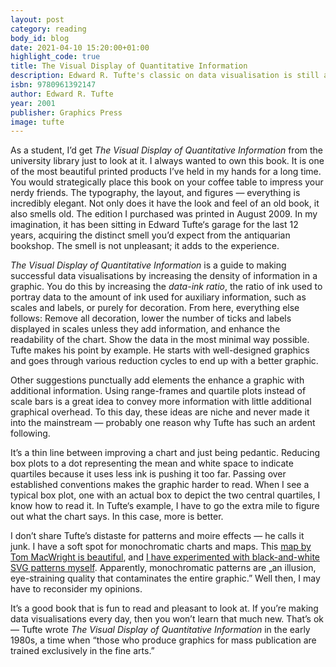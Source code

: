 ```yaml
---
layout: post
category: reading
body_id: blog
date: 2021-04-10 15:20:00+01:00
highlight_code: true
title: The Visual Display of Quantitative Information
description: Edward R. Tufte's classic on data visualisation is still a good read.
isbn: 9780961392147
author: Edward R. Tufte
year: 2001
publisher: Graphics Press
image: tufte
---
```


As a student, I’d get _The Visual Display of Quantitative Information_ from the university library just to look at it. I always wanted to own this book. It is one of the most beautiful printed products I’ve held in my hands for a long time. You would strategically place this book on your coffee table to impress your nerdy friends. The typography, the layout, and figures — everything is incredibly elegant. Not only does it have the look and feel of an old book, it also smells old. The edition I purchased was printed in August 2009. In my imagination, it has been sitting in Edward Tufte‘s garage for the last 12 years, acquiring the distinct smell you’d expect from the antiquarian bookshop. The smell is not unpleasant; it adds to the experience.

_The Visual Display of Quantitative Information_ is a guide to making successful data visualisations by increasing the density of information in a graphic. You do this by increasing the _data-ink ratio_, the ratio of ink used to portray data to the amount of ink used for auxiliary information, such as scales and labels, or purely for decoration. From here, everything else follows: Remove all decoration, lower the number of ticks and labels displayed in scales unless they add information, and enhance the readability of the chart. Show the data in the most minimal way possible. Tufte makes his point by example. He starts with well-designed graphics and goes through various reduction cycles to end up with a better graphic.

Other suggestions punctually add elements the enhance a graphic with additional information. Using range-frames and quartile plots instead of scale bars is a great idea to convey more information with little additional graphical overhead. To this day, these ideas are niche and never made it into the mainstream — probably one reason why Tufte has such an ardent following.

It’s a thin line between improving a chart and just being pedantic. Reducing box plots to a dot representing the mean and white space to indicate quartiles because it uses less ink is pushing it too far. Passing over established conventions makes the graphic harder to read. When I see a typical box plot, one with an actual box to depict the two central quartiles, I know how to read it. In Tufte‘s example, I have to go the extra mile to figure out what the chart says. In this case, more is better.

I don’t share Tufte’s distaste for patterns and moire effects — he calls it junk. I have a soft spot for monochromatic charts and maps. This [map by Tom MacWright is beautiful](https://observablehq.com/@tmcw/b-w-choropleth), and [I have experimented with black-and-white SVG patterns myself](https://observablehq.com/@oliverroick/netflix-daily-average-per-month). Apparently, monochromatic patterns are „an illusion, eye-straining quality that contaminates the entire graphic.” Well then, I may have to reconsider my opinions.

It’s a good book that is fun to read and pleasant to look at. If you’re making data visualisations every day, then you won’t learn that much new. That’s ok — Tufte wrote _The Visual Display of Quantitative Information_ in the early 1980s, a time when “those who produce graphics for mass publication are trained exclusively in the fine arts.”
